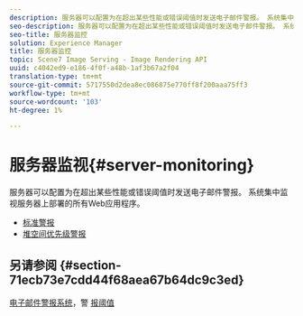 ```yaml
---
description: 服务器可以配置为在超出某些性能或错误阈值时发送电子邮件警报。 系统集中监视服务器上部署的所有Web应用程序。
seo-description: 服务器可以配置为在超出某些性能或错误阈值时发送电子邮件警报。 系统集中监视服务器上部署的所有Web应用程序。
seo-title: 服务器监控
solution: Experience Manager
title: 服务器监控
topic: Scene7 Image Serving - Image Rendering API
uuid: c4042ed9-e186-4f0f-a48b-1af3b67a2f04
translation-type: tm+mt
source-git-commit: 5717550d2dea8ec086875e770ff8f200aaa75ff3
workflow-type: tm+mt
source-wordcount: '103'
ht-degree: 1%

---
```



# 服务器监视{#server-monitoring}

服务器可以配置为在超出某些性能或错误阈值时发送电子邮件警报。 系统集中监视服务器上部署的所有Web应用程序。

* [标准警报](r-standard-alerts.md)
* [堆空间优先级警报](c-heap-space-priority-alert.md)

## 另请参阅 {#section-71ecb73e7cdd44f68aea67b64dc9c3ed}

[电子邮件警报系统](../../../../is-api/image-serving-api-ref/c-configuration-and-administration/c-server-settings/r-monitoring-and-alerting-system.md#reference-4b604b5f8b014ecca89cf55d8ebb2d39)，警 [报阈值](../../../../is-api/image-serving-api-ref/c-configuration-and-administration/c-server-settings/r-alert-thresholds.md#reference-a77d3f92f456419a878bf18782d38922)
